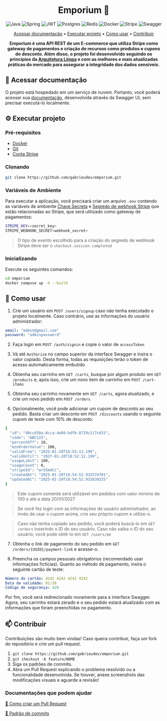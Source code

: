 <h1 align="center" style="font-weight: bold;">Emporium 🛒</h1>

<p align="center">
  <img src="https://img.shields.io/badge/java-%23ED8B00.svg?style=for-the-badge&logo=openjdk&logoColor=white" alt="Java">
  <img src="https://img.shields.io/badge/spring-%236DB33F.svg?style=for-the-badge&logo=spring&logoColor=white" alt="Spring">
  <img src="https://img.shields.io/badge/JWT-black?style=for-the-badge&logo=JSON%20web%20tokens" alt="JWT">
  <img src="https://img.shields.io/badge/postgres-%23316192.svg?style=for-the-badge&logo=postgresql&logoColor=white" alt="Postgres">
  <img src="https://img.shields.io/badge/redis-%23DD0031.svg?style=for-the-badge&logo=redis&logoColor=white" alt="Redis">
  <img src="https://img.shields.io/badge/docker-%230db7ed.svg?style=for-the-badge&logo=docker&logoColor=white" alt="Docker">
  <img src="https://img.shields.io/badge/Stripe-5469d4?style=for-the-badge&logo=stripe&logoColor=ffffff" alt="Stripe">
  <img src="https://img.shields.io/badge/-Swagger-%23Clojure?style=for-the-badge&logo=swagger&logoColor=white" alt="Swagger">
</p>

<p align="center">
 <a href="#documentacao">Acessar documentação</a> •
 <a href="#executar">Executar projeto</a> •
 <a href="#como-usar">Como usar</a> • 
 <a href="#contribuir">Contribuir</a>
</p>

<p align="center">
  <b>Emporium é uma API REST de um E-commerce que utiliza Stripe como gateway de pagamentos e criação de recursos como produtos e cupons de desconto. Além disso, o projeto foi desenvolvido seguindo os princípios da <a href=https://medium.com/@gabrielfernandeslemos/clean-architecture-uma-abordagem-baseada-em-princ%C3%ADpios-bf9866da1f9c>Arquitetura Limpa</a> e com as melhores e mais atualizadas práticas do mercado para assegurar a integridade dos dados sensíveis.</b>
</p>

<h2 id="documentacao">📄 Acessar documentação</h2>

O projeto está hospedado em um serviço de nuvem. Portanto, você poderá acessar sua [documentação](https://emporium-production.up.railway.app/api/v1/swagger-ui/index.html#/), desenvolvida através da Swagger UI, sem precisar executá-lo localmente.

<h2 id="executar">⚙️ Executar projeto</h2>

<h3>Pré-requisitos</h3>

- [Docker](https://www.docker.com/get-started/)
- [Git](https://git-scm.com/downloads)
- [Conta Stripe](https://stripe.com/)

<h3>Clonando</h3>

```bash
git clone https://github.com/gabrieudev/emporium.git
```

<h3>Variáveis de Ambiente</h3>

Para executar a aplicação, você precisará criar um arquivo `.env` contendo as variáveis de ambiente [Chave Secreta](https://dashboard.stripe.com/test/apikeys) e [Segredo de webhook Stripe](https://docs.stripe.com/webhooks) que estão relacionadas ao Stripe, que será utilizado como gateway de pagamentos:

```bash
STRIPE_KEY=<secret_key>
STRIPE_WEBHOOK_SECRET<webhook_secret>
```

> O tipo de evento escolhido para a criação do segredo de webhook Stripe deve ser o `checkout.session.completed`

<h3>Inicializando</h3>

Execute os seguintes comandos:

```bash
cd emporium
docker compose up -d --build
```

<h2 id="como-usar">🔁 Como usar</h2>

1. Crie um usuário em `POST /users/signup` caso não tenha executado o projeto localmente. Caso contrário, use as informações do usuário administrador:

```yaml
email: "admin@gmail.com"
password: "adminpassword"
```

2. Faça login em `POST /auth/signin` e copie o valor de `accessToken`

3. Vá até `Authorize` no campo superior da interface Swagger e insira o valor copiado. Desta forma, todas as requisições terão o token de acesso automaticamente embutido

4. Obtenha seu carrinho em `GET /carts`, busque por algum produto em `GET /products` e, após isso, crie um novo item de carrinho em `POST /cart-items`

5. Obtenha seu carrinho novamente em `GET /carts`, agora atualizado, e crie um novo pedido em `POST /orders`

6. Opcionalmente, você pode adicionar um cupom de desconto ao seu pedido. Basta criar um desconto em `POST /discounts` usando o seguinte cupom de teste com 10% de desconto:

```bash
{
  "id": "d8ccd30a-8cca-4e09-bdfb-8729c117c033",
  "code": "ABC123",
  "percentOff": 10,
  "minOrderValue": 100,
  "validFrom": "2025-01-20T18:55:12.199",
  "validUntil": "2027-01-20T18:52:12.199",
  "usageLimit": 100,
  "usageCount": 0,
  "stripeId": "wrS5mdCc",
  "createdAt": "2025-01-20T18:54:52.932574701",
  "updatedAt": "2025-01-20T18:54:52.932639325"
}
```

> Este cupom somente será utilizável em pedidos com valor mínimo de 100 e até a data 20/01/2027

> Se você fez login com as informações de usuário administrador, ao invés de usar o cupom acima, crie seu próprio cupom e utilize-o.

> Caso não tenha copiado seu pedido, você poderá buscá-lo em `GET /orders` inserindo o ID do seu usuário. Caso não saiba o ID do seu usuário, você pode obtê-lo em `GET /users/me`

7. Obtenha o link de pagamento do seu pedido em `GET /orders/{UUID}/payment-link` e acesse-o.

8. Preencha os campos pessoais obrigatórios (recomendado usar informações fictícias). Quanto ao método de pagamento, insira o seguinte cartão de teste:

```yaml
Número do cartão: 4242 4242 4242 4242
Data de validade: 01/30
Código de segurança: 420
```

Por fim, você será redirecionado novamente para a interface Swagger. Agora, seu carrinho estará zerado e o seu pedido estará atualizado com as informações que foram preenchidas no pagamento.

<h2 id="contribuir">📫 Contribuir</h2>

Contribuições são muito bem vindas! Caso queira contribuir, faça um fork do repositório e crie um pull request.

1. `git clone https://github.com/gabrieudev/emporium.git`
2. `git checkout -b feature/NOME`
3. Siga os padrões de commits.
4. Abra um Pull Request explicando o problema resolvido ou a funcionalidade desenvolvida. Se houver, anexe screenshots das modificações visuais e aguarde a revisão!

<h3>Documentações que podem ajudar</h3>

[📝 Como criar um Pull Request](https://www.atlassian.com/br/git/tutorials/making-a-pull-request)

[💾 Padrão de commits](https://gist.github.com/joshbuchea/6f47e86d2510bce28f8e7f42ae84c716)
